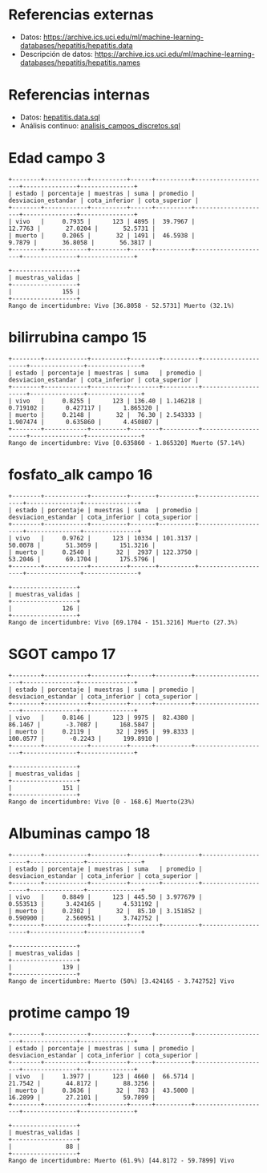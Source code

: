 Referencias externas
=======================================================================

 - Datos: <https://archive.ics.uci.edu/ml/machine-learning-databases/hepatitis/hepatitis.data>
 - Descripción de datos: <https://archive.ics.uci.edu/ml/machine-learning-databases/hepatitis/hepatitis.names>

Referencias internas
=======================================================================

 - Datos: [hepatitis.data.sql](./hepatitis.data.sql)
 - Análisis continuo: [analisis_campos_discretos.sql](./analisis_campos_continuos.sql)

Edad campo 3
=======================================================================

	+--------+------------+----------+------+----------+---------------------+---------------+---------------+
	| estado | porcentaje | muestras | suma | promedio | desviacion_estandar | cota_inferior | cota_superior |
	+--------+------------+----------+------+----------+---------------------+---------------+---------------+
	| vivo   |     0.7935 |      123 | 4895 |  39.7967 |             12.7763 |       27.0204 |       52.5731 |
	| muerto |     0.2065 |       32 | 1491 |  46.5938 |              9.7879 |       36.8058 |       56.3817 |
	+--------+------------+----------+------+----------+---------------------+---------------+---------------+

	+------------------+
	| muestras_validas |
	+------------------+
	|              155 |
	+------------------+
	Rango de incertidumbre:	Vivo [36.8058 - 52.5731] Muerto (32.1%)

bilirrubina campo 15
=======================================================================

	+--------+------------+----------+--------+----------+---------------------+---------------+---------------+
	| estado | porcentaje | muestras | suma   | promedio | desviacion_estandar | cota_inferior | cota_superior |
	+--------+------------+----------+--------+----------+---------------------+---------------+---------------+
	| vivo   |     0.8255 |      123 | 136.40 | 1.146218 |            0.719102 |      0.427117 |      1.865320 |
	| muerto |     0.2148 |       32 |  76.30 | 2.543333 |            1.907474 |      0.635860 |      4.450807 |
	+--------+------------+----------+--------+----------+---------------------+---------------+---------------+
	Rango de incertidumbre:	Vivo [0.635860 - 1.865320] Muerto (57.14%)

fosfato_alk campo 16
=======================================================================
	+--------+------------+----------+-------+----------+---------------------+---------------+---------------+
	| estado | porcentaje | muestras | suma  | promedio | desviacion_estandar | cota_inferior | cota_superior |
	+--------+------------+----------+-------+----------+---------------------+---------------+---------------+
	| vivo   |     0.9762 |      123 | 10334 | 101.3137 |             50.0078 |       51.3059 |      151.3216 |
	| muerto |     0.2540 |       32 |  2937 | 122.3750 |             53.2046 |       69.1704 |      175.5796 |
	+--------+------------+----------+-------+----------+---------------------+---------------+---------------+

	+------------------+
	| muestras_validas |
	+------------------+
	|              126 |
	+------------------+
	Rango de incertidumbre:	Vivo [69.1704 - 151.3216] Muerto (27.3%)

SGOT campo 17
=======================================================================
	+--------+------------+----------+------+----------+---------------------+---------------+---------------+
	| estado | porcentaje | muestras | suma | promedio | desviacion_estandar | cota_inferior | cota_superior |
	+--------+------------+----------+------+----------+---------------------+---------------+---------------+
	| vivo   |     0.8146 |      123 | 9975 |  82.4380 |             86.1467 |       -3.7087 |      168.5847 |
	| muerto |     0.2119 |       32 | 2995 |  99.8333 |            100.0577 |       -0.2243 |      199.8910 |
	+--------+------------+----------+------+----------+---------------------+---------------+---------------+

	+------------------+
	| muestras_validas |
	+------------------+
	|              151 |
	+------------------+
	Rango de incertidumbre:	Vivo [0 - 168.6] Muerto(23%)

Albuminas campo 18
=======================================================================
	+--------+------------+----------+--------+----------+---------------------+---------------+---------------+
	| estado | porcentaje | muestras | suma   | promedio | desviacion_estandar | cota_inferior | cota_superior |
	+--------+------------+----------+--------+----------+---------------------+---------------+---------------+
	| vivo   |     0.8849 |      123 | 445.50 | 3.977679 |            0.553513 |      3.424165 |      4.531192 |
	| muerto |     0.2302 |       32 |  85.10 | 3.151852 |            0.590900 |      2.560951 |      3.742752 |
	+--------+------------+----------+--------+----------+---------------------+---------------+---------------+

	+------------------+
	| muestras_validas |
	+------------------+
	|              139 |
	+------------------+
	Rango de incertidumbre:	Muerto (50%) [3.424165 - 3.742752] Vivo

protime campo 19
=======================================================================
	+--------+------------+----------+------+----------+---------------------+---------------+---------------+
	| estado | porcentaje | muestras | suma | promedio | desviacion_estandar | cota_inferior | cota_superior |
	+--------+------------+----------+------+----------+---------------------+---------------+---------------+
	| vivo   |     1.3977 |      123 | 4660 |  66.5714 |             21.7542 |       44.8172 |       88.3256 |
	| muerto |     0.3636 |       32 |  783 |  43.5000 |             16.2899 |       27.2101 |       59.7899 |
	+--------+------------+----------+------+----------+---------------------+---------------+---------------+

	+------------------+
	| muestras_validas |
	+------------------+
	|               88 |
	+------------------+
	Rango de incertidumbre:	Muerto (61.9%) [44.8172 - 59.7899] Vivo
